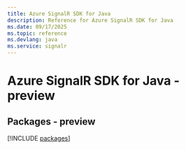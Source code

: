 ```yaml
---
title: Azure SignalR SDK for Java
description: Reference for Azure SignalR SDK for Java
ms.date: 09/17/2025
ms.topic: reference
ms.devlang: java
ms.service: signalr
---
```

# Azure SignalR SDK for Java - preview
## Packages - preview
[!INCLUDE [packages](signalr-index.md)]